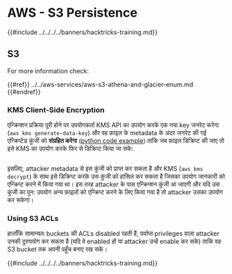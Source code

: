 # AWS - S3 Persistence

{{#include ../../../../banners/hacktricks-training.md}}

## S3

For more information check:

{{#ref}}
../../aws-services/aws-s3-athena-and-glacier-enum.md
{{#endref}}

### KMS Client-Side Encryption

एन्क्रिप्शन प्रक्रिया पूरी होने पर उपयोगकर्ता KMS API का उपयोग करके एक नया key जनरेट करेगा (`aws kms generate-data-key`) और वह फ़ाइल के metadata के अंदर जनरेट की गई एन्क्रिप्टेड कुंजी को **संग्रहित करेगा** ([python code example](https://aioboto3.readthedocs.io/en/latest/cse.html#how-it-works-kms-managed-keys)) ताकि जब फ़ाइल डिक्रिप्ट की जाए तो इसे KMS का उपयोग करके फिर से डिक्रिप्ट किया जा सके:

<figure><img src="../../../images/image (226).png" alt=""><figcaption></figcaption></figure>

इसलिए, attacker metadata से इस कुंजी को प्राप्त कर सकता है और KMS (`aws kms decrypt`) के साथ इसे डिक्रिप्ट करके उस कुंजी को हासिल कर सकता है जिसका उपयोग जानकारी को एन्क्रिप्ट करने में किया गया था। इस तरह attacker के पास एन्क्रिप्शन कुंजी आ जाएगी और यदि उस कुंजी का पुन: उपयोग अन्य फ़ाइलों को एन्क्रिप्ट करने के लिए किया गया है तो attacker उसका उपयोग कर सकेगा।

### Using S3 ACLs

हालाँकि सामान्यतः buckets की ACLs disabled रहती हैं, पर्याप्त privileges वाला attacker उनकी दुरुपयोग कर सकता है (यदि वे enabled हों या attacker उन्हें enable कर सके) ताकि वह S3 bucket तक अपनी पहुँच बनाए रख सके।

{{#include ../../../../banners/hacktricks-training.md}}
